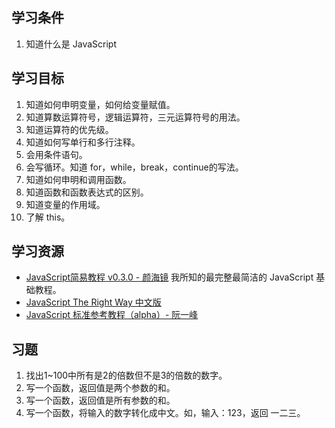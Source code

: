 ## 学习条件
1. 知道什么是 JavaScript

## 学习目标
1. 知道如何申明变量，如何给变量赋值。
1. 知道算数运算符号，逻辑运算符，三元运算符号的用法。
1. 知道运算符的优先级。
1. 知道如何写单行和多行注释。
1. 会用条件语句。
1. 会写循环。知道 for，while，break，continue的写法。
1. 知道如何申明和调用函数。
1. 知道函数和函数表达式的区别。
1. 知道变量的作用域。
1. 了解 this。

## 学习资源
* [JavaScript简易教程 v0.3.0 - 颜海镜](http://yanhaijing.com/basejs/) 我所知的最完整最简洁的 JavaScript 基础教程。
* [JavaScript The Right Way 中文版](http://jstherightway.org/zh-cn/)
* [JavaScript 标准参考教程（alpha）- 阮一峰](http://javascript.ruanyifeng.com/)

## 习题
1. 找出1~100中所有是2的倍数但不是3的倍数的数字。
1. 写一个函数，返回值是两个参数的和。
1. 写一个函数，返回值是所有参数的和。
1. 写一个函数，将输入的数字转化成中文。如，输入：123，返回 一二三。
